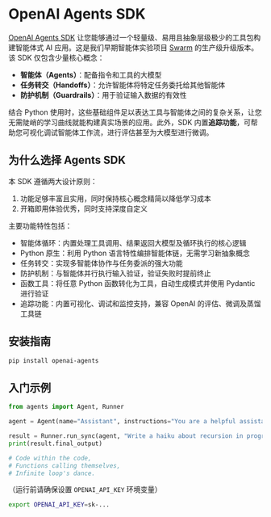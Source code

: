 # OpenAI Agents SDK

[OpenAI Agents SDK](https://github.com/openai/openai-agents-python) 让您能够通过一个轻量级、易用且抽象层级极少的工具包构建智能体式 AI 应用。这是我们早期智能体实验项目 [Swarm](https://github.com/openai/swarm/tree/main) 的生产级升级版本。该 SDK 仅包含少量核心概念：

-   **智能体（Agents）**：配备指令和工具的大模型
-   **任务转交（Handoffs）**：允许智能体将特定任务委托给其他智能体
-   **防护机制（Guardrails）**：用于验证输入数据的有效性

结合 Python 使用时，这些基础组件足以表达工具与智能体之间的复杂关系，让您无需陡峭的学习曲线就能构建真实场景的应用。此外，SDK 内置**追踪功能**，可帮助您可视化调试智能体工作流，进行评估甚至为大模型进行微调。

## 为什么选择 Agents SDK

本 SDK 遵循两大设计原则：

1. 功能足够丰富且实用，同时保持核心概念精简以降低学习成本
2. 开箱即用体验优秀，同时支持深度自定义

主要功能特性包括：

-   智能体循环：内置处理工具调用、结果返回大模型及循环执行的核心逻辑
-   Python 原生：利用 Python 语言特性编排智能体链，无需学习新抽象概念
-   任务转交：实现多智能体协作与任务委派的强大功能
-   防护机制：与智能体并行执行输入验证，验证失败时提前终止
-   函数工具：将任意 Python 函数转化为工具，自动生成模式并使用 Pydantic 进行验证
-   追踪功能：内置可视化、调试和监控支持，兼容 OpenAI 的评估、微调及蒸馏工具链

## 安装指南

```bash
pip install openai-agents
```

## 入门示例

```python
from agents import Agent, Runner

agent = Agent(name="Assistant", instructions="You are a helpful assistant")

result = Runner.run_sync(agent, "Write a haiku about recursion in programming.")
print(result.final_output)

# Code within the code,
# Functions calling themselves,
# Infinite loop's dance.
```

（运行前请确保设置 `OPENAI_API_KEY` 环境变量）

```bash
export OPENAI_API_KEY=sk-...
```